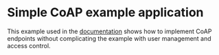 # Simple CoAP example application

This example used in the
[documentation](https://docs.nabto.com/developer/platforms/embedded/examples.html)
shows how to implement CoAP endpoints without complicating the example
with user management and access control.
